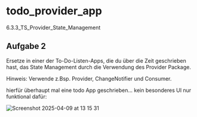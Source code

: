 # todo_provider_app

6.3.3_TS_Provider_State_Management

## Aufgabe 2

Ersetze in einer der To-Do-Listen-Apps, die du über die Zeit geschrieben hast, das State Management durch die Verwendung des Provider Package.

Hinweis: Verwende z.Bsp. Provider, ChangeNotifier und Consumer.

hierfür überhaupt mal eine todo App geschrieben...
kein besonderes UI nur funktional dafür:

![Screenshot 2025-04-09 at 13 15 31](https://github.com/user-attachments/assets/ae75c4a8-627e-4e04-9649-db9e85886488)
